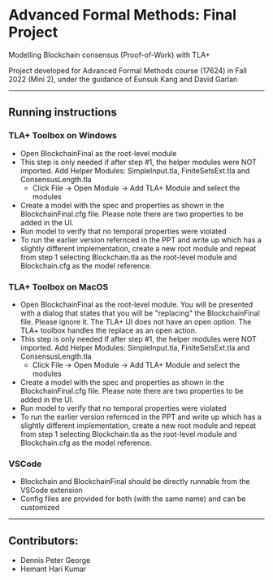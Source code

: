 # Advanced Formal Methods: Final Project

Modelling Blockchain consensus (Proof-of-Work) with TLA+

Project developed for Advanced Formal Methods course (17624) in Fall 2022 (Mini 2), under the guidance of Eunsuk Kang and David Garlan

- - -

## Running instructions

### TLA+ Toolbox on Windows

- Open BlockchainFinal as the root-level module
- This step is only needed if after step #1, the helper modules were NOT imported. Add Helper Modules: SimpleInput.tla, FiniteSetsExt.tla and ConsensusLength.tla
  - Click File -> Open Module -> Add TLA+ Module and select the modules
- Create a model with the spec and properties as shown in the BlockchainFinal.cfg file. Please note there are two properties to be added in the UI.
- Run model to verify that no temporal properties were violated
- To run the earlier version refernced in the PPT and write up which has a slightly different implementation, create a new root module and repeat from step 1 selecting Blockchain.tla as the root-level module and Blockchain.cfg as the model reference.

### TLA+ Toolbox on MacOS

- Open BlockchainFinal as the root-level module. You will be presented with a dialog that states that you will be "replacing" the BlockchainFinal file. Please ignore it. The TLA+ UI does not have an open option. The TLA+ toolbox handles the replace as an open action.
- This step is only needed if after step #1, the helper modules were NOT imported. Add Helper Modules: SimpleInput.tla, FiniteSetsExt.tla and ConsensusLength.tla
  - Click File -> Open Module -> Add TLA+ Module and select the modules
- Create a model with the spec and properties as shown in the BlockchainFinal.cfg file. Please note there are two properties to be added in the UI.
- Run model to verify that no temporal properties were violated
- To run the earlier version refernced in the PPT and write up which has a slightly different implementation, create a new root module and repeat from step 1 selecting Blockchain.tla as the root-level module and Blockchain.cfg as the model reference.

### VSCode

- Blockchain and BlockchainFinal should be directly runnable from the VSCode extension
- Config files are provided for both (with the same name) and can be customized

- - -

## Contributors:

- Dennis Peter George
- Hemant Hari Kumar
